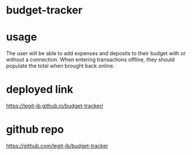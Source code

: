 # budget-tracker

# usage
The user will be able to add expenses and deposits to their budget with or without a connection. When entering transactions offline, they should populate the total when brought back online.

# deployed link
https://legit-jb.github.io/budget-tracker/

# github repo
https://github.com/legit-jb/budget-tracker
